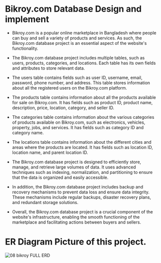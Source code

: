 # Bikroy.com Database Design and implement 

- Bikroy.com is a popular online marketplace in Bangladesh where people can buy and sell a variety of products and services. As such, the Bikroy.com database project is an essential aspect of the website's functionality.

- The Bikroy.com database project includes multiple tables, such as users, products, categories, and locations. Each table has its own fields and attributes to store relevant data.

- The users table contains fields such as user ID, username, email, password, phone number, and address. This table stores information about all the registered users on the Bikroy.com platform.

- The products table contains information about all the products available for sale on Bikroy.com. It has fields such as product ID, product name, description, price, location, category, and seller ID.

- The categories table contains information about the various categories of products available on Bikroy.com, such as electronics, vehicles, property, jobs, and services. It has fields such as category ID and category name.

- The locations table contains information about the different cities and areas where the products are located. It has fields such as location ID, location name, and parent location ID.

- The Bikroy.com database project is designed to efficiently store, manage, and retrieve large volumes of data. It uses advanced techniques such as indexing, normalization, and partitioning to ensure that the data is organized and easily accessible.

- In addition, the Bikroy.com database project includes backup and recovery mechanisms to prevent data loss and ensure data integrity. These mechanisms include regular backups, disaster recovery plans, and redundant storage solutions.

- Overall, the Bikroy.com database project is a crucial component of the website's infrastructure, enabling the smooth functioning of the marketplace and facilitating 
actions between buyers and sellers.

# ER Diagram Picture of this project.

![08 bikroy FULL ERD](https://user-images.githubusercontent.com/76069126/227967790-d11b5992-c7bd-4866-b03a-a859e472ac69.png)
